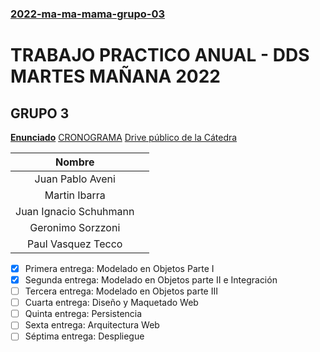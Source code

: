 ### [2022-ma-ma-mama-grupo-03](https://docs.google.com/spreadsheets/d/1J_kl2bt5TBa5uF825uVxsI2tQTeg6cdfOTXuy98ZW-M/edit#gid=1330196929)
# TRABAJO PRACTICO ANUAL - DDS MARTES MAÑANA 2022
## GRUPO 3 

[**Enunciado**](https://drive.google.com/file/d/1kabpFOAiHu6EjXc2LZPrmE_8eA2ayqVl/view) [CRONOGRAMA](https://docs.google.com/spreadsheets/d/1L0pr_xyxJ1f-j9WMxi5TxyBcRvkTiJHSIjF7C8MWRcc/edit?usp=sharing)  [Drive público de la Cátedra](https://drive.google.com/drive/folders/1WZ9qkqUu2CYvQYDblxPhF-d2MBNEPAyG)

|**Nombre** |  | 
|:-------------------:|---|
| Juan Pablo Aveni | | |
| Martin Ibarra | | | 
| Juan Ignacio Schuhmann |  | | 
| Geronimo Sorzzoni |  | | 
| Paul Vasquez Tecco  |  | | 


- [x] Primera entrega: Modelado en Objetos Parte I
- [x] Segunda entrega: Modelado en Objetos parte II e Integración
- [ ] Tercera entrega: Modelado en Objetos parte III
- [ ] Cuarta entrega: Diseño y Maquetado Web
- [ ] Quinta entrega: Persistencia
- [ ] Sexta entrega: Arquitectura Web
- [ ] Séptima entrega: Despliegue
